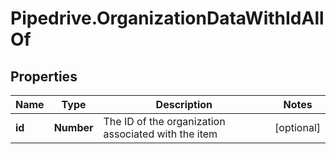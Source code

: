 # Pipedrive.OrganizationDataWithIdAllOf

## Properties

Name | Type | Description | Notes
------------ | ------------- | ------------- | -------------
**id** | **Number** | The ID of the organization associated with the item | [optional] 


